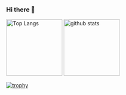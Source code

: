 ### Hi there 👋

<!--
**piyoraik/piyoraik** is a ✨ _special_ ✨ repository because its `README.md` (this file) appears on your GitHub profile.

Here are some ideas to get you started:

- 🔭 I’m currently working on ...
- 🌱 I’m currently learning ...
- 👯 I’m looking to collaborate on ...
- 🤔 I’m looking for help with ...
- 💬 Ask me about ...
- 📫 How to reach me: ...
- 😄 Pronouns: ...
- ⚡ Fun fact: ...
-->

<p align="left"> 
  <img alt="Top Langs" height="150px" src="https://github-readme-stats.vercel.app/api/top-langs/?username=piyoraik&layout=compact&count_private=true&show_icons=true&theme=onedark&hide=python" />
  <img alt="github stats" height="150px" src="https://github-readme-stats.vercel.app/api?username=piyoraik&count_private=true&show_icons=true&show_icons=true&theme=onedark" />
</p>

[![trophy](https://github-profile-trophy.vercel.app/?username=piyoraik&theme=onedark&column=7
)](https://github.com/ryo-ma/github-profile-trophy)
